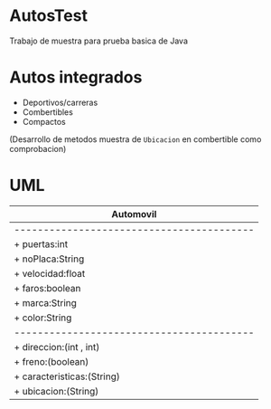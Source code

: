 # AutosTest
Trabajo de muestra para prueba basica de Java
# Autos integrados
- Deportivos/carreras
- Combertibles
- Compactos

(Desarrollo de metodos muestra de `Ubicacion` en combertible como comprobacion)
# UML
| Automovil         |
|-------------------|
|-----------------------------------------|
| + puertas:int     |
| + noPlaca:String  | 
| + velocidad:float |
| + faros:boolean   |
| + marca:String    |
| + color:String    |
|-----------------------------------------|
| + direccion:(int , int)   |
| + freno:(boolean)         |
| + caracteristicas:(String)|
| + ubicacion:(String)|
